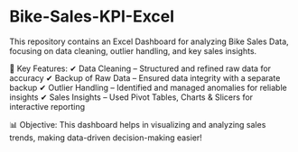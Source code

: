 # Bike-Sales-KPI-Excel

This repository contains an Excel Dashboard for analyzing Bike Sales Data, focusing on data cleaning, outlier handling, and key sales insights.

🔹 Key Features:
✔ Data Cleaning – Structured and refined raw data for accuracy
✔ Backup of Raw Data – Ensured data integrity with a separate backup
✔ Outlier Handling – Identified and managed anomalies for reliable insights
✔ Sales Insights – Used Pivot Tables, Charts & Slicers for interactive reporting

📊 Objective: This dashboard helps in visualizing and analyzing sales trends, making data-driven decision-making easier!
